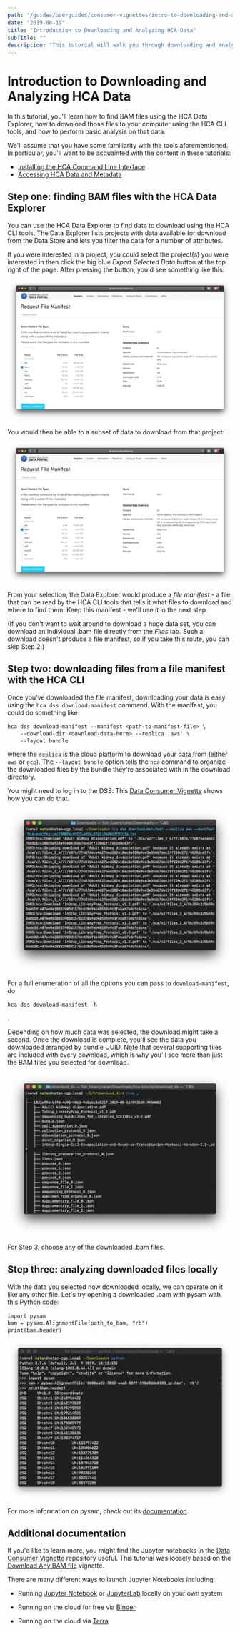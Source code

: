 ```yaml
---
path: "/guides/userguides/consumer-vignettes/intro-to-downloading-and-analyzing"
date: "2019-08-19"
title: "Introduction to Downloading and Analyzing HCA Data"
subTitle: ""
description: "This tutorial will walk you through downloading and analyzing HCA Data."
---
```


# Introduction to Downloading and Analyzing HCA Data

In this tutorial, you'll learn how to find BAM files using the HCA Data
Explorer, how to download those files to your computer using the HCA CLI
tools, and how to perform basic analysis on that data.

We'll assume that you have some familiarity with the tools aforementioned.
In particular, you'll want to be acquainted with the content in these
tutorials:

- [Installing the HCA Command Line Interface][installing-the-hca-cli]
- [Accessing HCA Data and Metadata][quick-start-guide]


## Step one: finding BAM files with the HCA Data Explorer

You can use the <link-to-browser relativelink="/projects">HCA Data Explorer</link-to-browser> to find data to download using
the HCA CLI tools. The Data Explorer lists projects with data available
for download from the Data Store and lets you filter the data for a number of
attributes.

If you were interested in a project, you could select the project(s) you were
interested in then click the big blue *Export Selected Data* button at the top
right of the page. After pressing the button, you'd see something like this:

![Choosing how to download selected data](../../_images/basic-request_manifest.png)

You would then be able to a subset of data to download from that project:

![Choosing file types to download from selected bundles](../../_images/basic-select_type.png)

From your selection, the Data Explorer would produce a *file manifest* - a
file that can be read by the HCA CLI tools that tells it what files to download
and where to find them. Keep this manifest - we'll use it in the next step.

(If you don't want to wait around to download a huge data set, you can download
an individual .bam file directly from the *Files* tab. Such a download doesn't
produce a file manifest, so if you take this route, you can skip Step 2.)


## Step two: downloading files from a file manifest with the HCA CLI

Once you've downloaded the file manifest, downloading your data is easy using
the `hca dss download-manifest` command. With the manifest, you could do
something like

    hca dss download-manifest --manifest <path-to-manifest-file> \
        --download-dir <download-data-here> --replica 'aws' \
        --layout bundle

where the `replica` is the cloud platform to download your data from (either
`aws` or `gcp`). The `--layout bundle` option tells the `hca` command to
organize the downloaded files by the bundle they're associated with in
the download directory.

You might need to log in to the DSS. This [Data Consumer Vignette][login]
shows how you can do that.

![Running `hca dss download-manifest`](../../_images/basic-download_manifest.png)

For a full enumeration of all the options you can pass to `download-manifest`,
do

    hca dss download-manifest -h

.

Depending on how much data was selected, the download might take a second. Once
the download is complete, you'll see the data you downloaded arranged by bundle
UUID. Note that several supporting files are included with every download,
which is why you'll see more than just the BAM files you selected for download.

![Preview of downloaded files](../../_images/basic-downloaded_files.png)

For Step 3, choose any of the downloaded .bam files.


## Step three: analyzing downloaded files locally

With the data you selected now downloaded locally, we can operate on it like
any other file. Let's try opening a downloaded .bam with pysam with this Python
code:

    import pysam
    bam = pysam.AlignmentFile(path_to_bam, "rb")
    print(bam.header)

![Opening a .bam with pysam](../../_images/basic-pysam.png)

For more information on pysam, check out its [documentation][pysam].


## Additional documentation

If you'd like to learn more, you might find the Jupyter notebooks in the
[Data Consumer Vignette][dcv] repository useful. This tutorial was loosely
based on the [Download Any BAM file][download-bam] vignette.

There are many different ways to launch Jupyter Notebooks including:

* Running [Jupyter Notebook](https://jupyter.org/) or [JupyterLab][JupyterLab]
  locally on your own system
* Running on the cloud for free via [Binder](https://mybinder.org/)
* Running on the cloud via [Terra](https://terra.bio/)


  [login]: https://github.com/HumanCellAtlas/data-consumer-vignettes/blob/master/Login%20to%20the%20DSS/Log%20In.ipynb
  [dcv]: https://github.com/HumanCellAtlas/data-consumer-vignettes
  [download-bam]: https://github.com/HumanCellAtlas/data-consumer-vignettes/tree/master/Download%20Any%20BAM%20File
  [pysam]: https://pysam.readthedocs.io/en/latest/api.html
  [JupyterLab]: https://blog.jupyter.org/jupyterlab-is-ready-for-users-5a6f039b8906
  [installing-the-hca-cli]: /guides/installing-the-hca-cli
  [quick-start-guide]: /guides/quick-start-guide
